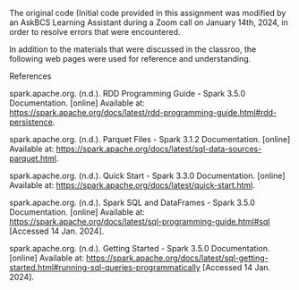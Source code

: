 The original code (Initial code provided in this assignment was modified by an AskBCS Learning Assistant during a Zoom call on January 14th, 2024, in order to resolve errors that were encountered.

In addition to the materials that were discussed in the classroo, the following web pages were used for reference and understanding.


References

spark.apache.org. (n.d.). RDD Programming Guide - Spark 3.5.0 Documentation. [online] Available at: https://spark.apache.org/docs/latest/rdd-programming-guide.html#rdd-persistence.

spark.apache.org. (n.d.). Parquet Files - Spark 3.1.2 Documentation. [online] Available at: https://spark.apache.org/docs/latest/sql-data-sources-parquet.html.

spark.apache.org. (n.d.). Quick Start - Spark 3.3.0 Documentation. [online] Available at: https://spark.apache.org/docs/latest/quick-start.html.

spark.apache.org. (n.d.). Spark SQL and DataFrames - Spark 3.5.0 Documentation. [online] Available at: https://spark.apache.org/docs/latest/sql-programming-guide.html#sql [Accessed 14 Jan. 2024].

spark.apache.org. (n.d.). Getting Started - Spark 3.5.0 Documentation. [online] Available at: https://spark.apache.org/docs/latest/sql-getting-started.html#running-sql-queries-programmatically [Accessed 14 Jan. 2024].
